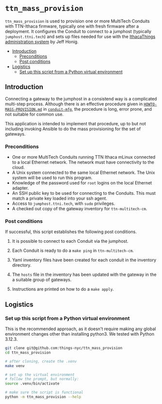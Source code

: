 # `ttn_mass_provision`

`ttn_mass_provision` is used to provision one or more MultiTech Conduits with TTN-Ithaca firmware, typically one with fresh firmware after a deployment. It configures the Conduit to connect to a jumphost (typically `jumphost.ttni.tech`) and sets up files needed for use with the [IthacaThings administration system][1] by Jeff Honig.

[1]: https://github.com/IthacaThings/ttn-multitech-cm
[2]: https://github.com/terrillmoore/conduit-mfg.git
[3]: https://github.com/terrillmoore/conduit-mfg/blob/master/HOWTO-MASS-PROVISION.md

<!-- markdownlint-disable MD033 -->
<!-- markdownlint-disable MD004 -->
<!-- don't complain about starting bulleted list with '*' -->
<!-- markdownlint-capture -->
<!-- markdownlint-disable -->
<!-- TOC depthfrom:2 updateonsave:true -->

- [Introduction](#introduction)
    - [Preconditions](#preconditions)
    - [Post conditions](#post-conditions)
- [Logistics](#logistics)
    - [Set up this script from a Python virtual environment](#set-up-this-script-from-a-python-virtual-environment)

<!-- /TOC -->
<!-- markdownlint-restore -->
<!-- Due to a bug in Markdown TOC, the table is formatted incorrectly if tab indentation is set other than 4. Due to another bug, this comment must be *after* the TOC entry. -->

## Introduction

Connecting a gateway to the jumphost in a consistend way is a complicated multi-step process. Although there is an effective procedure given in [`HOWTO-MASS-PROVISION.md`][3] in [`conduit-mfg`][2], the procedure is long, error prone, and not suitable for common use.

This application is intended to implement that procedure, up to but not including invoking Ansible to do the mass provisioning for the set of gateways.

### Preconditions

* One or more MultiTech Conduits running TTN Ithaca mLinux connected to a local Ethernet network.  The network must have connectivity to the cloud.
* A Unix system connected to the same local Ethernet network. The Unix system will be used to run this program.
* Knowledge of the password used for `root` logins on the local Ethernet adapter.
* An SSH public key to be used for connecting to the Conduits. This must match a private key loaded into your ssh agent.
* Access to `jumphost.ttni.tech`, with `sudo` privileges.
* A checked out copy of the gateway inventory for `ttn-multitech-cm`.

### Post conditions

If successful, this script establishes the following post conditions.

1. It is possible to connect to each Conduit via the jumphost.

2. Each Conduit is ready to do a `make ping` in `ttn-multitech-cm`.

3. Yaml inventory files have been created for each conduit in the inventory directory.

4. The `hosts` file in the inventory has been updated with the gateway in the a suitable group of gateways.

5. Instructions are printed on how to do a `make apply`.

## Logistics

### Set up this script from a Python virtual environment

This is the recommended approach, as it doesn't require making any global environment changes other than installing python3.  We tested with Python 3.12.3.

```bash
git clone git@github.com:things-nyc/ttn_mass_provision
cd ttn_mass_provision

# after cloning, create the .venv
make venv

# set up the virtual environment
# follow the prompt, but normally:
source .venv/bin/activate

# make sure the script is functional
python -m ttn_mass_provision --help
```
